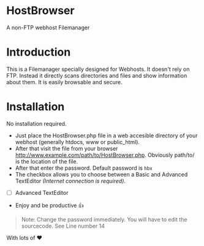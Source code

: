 # HostBrowser
A non-FTP webhost Filemanager
# Introduction
This is a Filemanager specially designed for Webhosts. It doesn't rely on FTP. Instead it directly scans directories and files and show information about them.
It is easily browsable and secure.
# Installation
No installation required.
* Just place the HostBrowser.php file in a web accesible directory of your webhost (generally htdocs, www or public_html).
* After that visit the file from your browser http://www.example.com/path/to/HostBrowser.php. Obviously path/to/ is the location of the file.
* After that enter the password. Default password is `hbx`
* The checkbox allows you to choose between a Basic and Advanced TextEditor _(Internet connection is required)_.
- [ ] Advanced TextEditor
* Enjoy and be productive :+1:

> Note: Change the password immediately. You will have to edit the sourcecode.
> See Line number 14
  
With lots of :heart:
